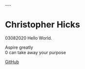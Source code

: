 <link rel="stylesheet" type="text/css" href="style.css">  
---   
<script type="text/javascript" src="script.js"></script>

# Christopher Hicks
03082020
Hello World.  

Aspire greatly  
0 can take away your purpose

[GitHub](https://github.com/spudunk)  
